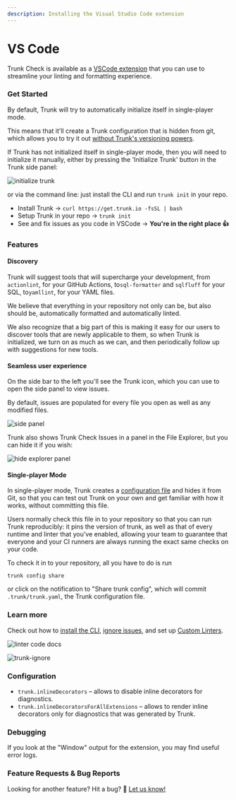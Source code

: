 ```yaml
---
description: Installing the Visual Studio Code extension
---
```


# VS Code

Trunk Check is available as a [VSCode extension](https://marketplace.visualstudio.com/items?itemName=trunk.io) that you can use to streamline your linting and formatting experience.

### Get Started

By default, Trunk will try to automatically initialize itself in single-player mode.

This means that it'll create a Trunk configuration that is hidden from git, which allows you to try it out [without Trunk's versioning powers](https://docs.trunk.io/check/ide-integration/vs-code#single-player-mode).

If Trunk has not initialized itself in single-player mode, then you will need to initialize it manually, either by pressing the 'Initialize Trunk' button in the Trunk side panel:

![initialize trunk](https://static.trunk.io/assets/vscode_init_trunk.png)

or via the command line: just install the CLI and run `trunk init` in your repo.

- Install Trunk → `curl https://get.trunk.io -fsSL | bash`
- Setup Trunk in your repo → `trunk init`
- See and fix issues as you code in VSCode → **You're in the right place 👍**

### Features

#### Discovery

Trunk will suggest tools that will supercharge your development, from `actionlint`, for your GitHub Actions, to`sql-formatter` and `sqlfluff` for your SQL, to`yamllint`, for your YAML files.

We believe that everything in your repository not only can be, but also should be, automatically formatted and automatically linted.

We also recognize that a big part of this is making it easy for our users to discover tools that are newly applicable to them, so when Trunk is initialized, we turn on as much as we can, and then periodically follow up with suggestions for new tools.

#### Seamless user experience

On the side bar to the left you'll see the Trunk icon, which you can use to open the side panel to view issues.

By default, issues are populated for every file you open as well as any modified files.

![side panel](https://static.trunk.io/assets/vscode_side_panel.png)

Trunk also shows Trunk Check Issues in a panel in the File Explorer, but you can hide it if you wish:

![hide explorer panel](https://static.trunk.io/assets/vscode_hide_explorer_panel.jpg)

#### Single-player Mode

In single-player mode, Trunk creates a [configuration file](https://docs.trunk.io/check/reference/trunk-yaml) and hides it from Git, so that you can test out Trunk on your own and get familiar with how it works, without committing this file.

Users normally check this file in to your repository so that you can run Trunk reproducibly: it pins the version of trunk, as well as that of every runtime and linter that you've enabled, allowing your team to guarantee that everyone and your CI runners are always running the exact same checks on your code.

To check it in to your repository, all you have to do is run

```shell
trunk config share
```

or click on the notification to "Share trunk config", which will commit `.trunk/trunk.yaml`, the Trunk configuration file.

### Learn more

Check out how to [install the CLI](https://docs.trunk.io/check/check-cloud-ci-integration/get-started/github-integration), [ignore issues](https://docs.trunk.io/check/configuration/ignoring-issues), and set up [Custom Linters](https://docs.trunk.io/check/configuration/custom-linters).

![linter code docs](https://static.trunk.io/assets/vscode_doc_links.png)

![trunk-ignore](https://static.trunk.io/assets/vscode_ignore_issue.gif)

### Configuration

- `trunk.inlineDecorators` – allows to disable inline decorators for diagnostics.
- `trunk.inlineDecoratorsForAllExtensions` – allows to render inline decorators only for diagnostics that was generated by Trunk.

### Debugging

If you look at the "Window" output for the extension, you may find useful error logs.

### Feature Requests & Bug Reports

Looking for another feature? Hit a bug? 🐛 [Let us know!](https://slack.trunk.io/)
